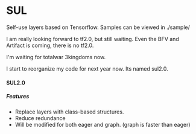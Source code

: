 # SUL
Self-use layers based on Tensorflow. Samples can be viewed in ./sample/

I am really looking forward to tf2.0, but still waiting. Even the BFV and Artifact is coming, there is no tf2.0. 

I'm waiting for totalwar 3kingdoms now. 

I start to reorganize my code for next year now. Its named sul2.0. 

#### SUL2.0
##### Features

- Replace layers with class-based structures.
- Reduce redundance
- Will be modified for both eager and graph. (graph is faster than eager)
